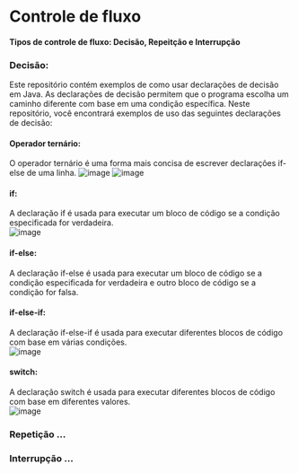 # Controle de fluxo 
#### Tipos de controle de fluxo: Decisão, Repeitção e Interrupção
### Decisão:

Este repositório contém exemplos de como usar declarações de decisão em Java. As declarações de decisão permitem que o programa escolha um caminho diferente com base em uma condição específica. Neste repositório, você encontrará exemplos de uso das seguintes declarações de decisão:

#### Operador ternário:
O operador ternário é uma forma mais concisa de escrever declarações if-else de uma linha.
![image](https://user-images.githubusercontent.com/122856066/236112787-438acd1c-ee4a-455d-b4ac-e18a5de142e0.png)
![image](https://user-images.githubusercontent.com/122856066/236283569-fc0c23f0-e9e4-4151-ac36-298fc8cab1ed.png)

#### if:
A declaração if é usada para executar um bloco de código se a condição especificada for verdadeira.<br>
![image](https://user-images.githubusercontent.com/122856066/236112635-6d8c7b43-4641-450f-ac0c-632e53339227.png)

#### if-else:
A declaração if-else é usada para executar um bloco de código se a condição especificada for verdadeira e outro bloco de código se a condição for falsa.<br>
#### if-else-if:
A declaração if-else-if é usada para executar diferentes blocos de código com base em várias condições.<br>
![image](https://user-images.githubusercontent.com/122856066/236112671-93f0d286-31cc-4221-830f-4fc29edb8b44.png)

#### switch:
A declaração switch é usada para executar diferentes blocos de código com base em diferentes valores.<br>
![image](https://user-images.githubusercontent.com/122856066/236112699-ff43989a-83db-4fb5-a13f-97584b551c05.png)





### Repetição ...

### Interrupção ...

